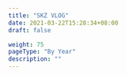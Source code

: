 ```yaml
---
title: "SKZ VLOG"
date: 2021-03-22T15:28:34+08:00
draft: false

weight: 75
pageType: "By Year"
description: ""
---
```

